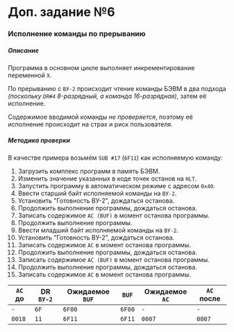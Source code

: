 # Доп. задание №6

### Исполнение команды по прерыванию

##### Описание

Программа в основном цикле выполняет инкрементирование переменной `X`.

По прерыванию с `ВУ-2` происходит чтение команды БЭВМ в два подхода _(поскольку `DR#4` 8-разрядный, а команда 16-разрядная)_, затем её исполнение.

Содержимое вводимой команды _не проверяется_, поэтому её исполнение происходит на страх и риск пользователя.

##### Методика проверки

В качестве примера возьмём `SUB #17` (`6F11`) как исполняемую команду:

1. Загрузить комплекс программ в память БЭВМ.
2. Изменить значение указанных в коде точек останов на `HLT`.
3. Запустить программу в автоматическом режиме с адресом `0x40`.
4. Ввести старший байт исполняемой команды на `ВУ-2`.
5. Установить "Готовность ВУ-2", дождаться останова.
6. Продолжить выполнение программы, дождаться останова.
7. Записать содержимое `AC (BUF)` в момент останова программы.
8. Продолжить выполнение программы.
9. Ввести младший байт исполняемой команды на `ВУ-2`.
10. Установить "Готовность ВУ-2", дождаться останова.
11. Записать содержимое `AC` в момент останова программы.
12. Продолжить выполнение программы, дождаться останова.
13. Записать содержимое `AC (BUF)` в момент останова программы.
14. Продолжить выполнение программы, дождаться останова.
15. Записать содержимое `AC` в момент останова программы.

| `AC` до | DR `ВУ-2` | Ожидаемое `BUF` | `BUF`  | Ожидаемое `AC` | `AC` после |
| ------- | --------- | --------------- | ------ | -------------- | ---------- |
| `-`     | `6F`      | `6F00`          | `6F00` | `-`            | `-`        |
| `0018`  | `11`      | `6F11`          | `6F11` | `0007`         | `0007`     |